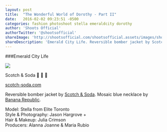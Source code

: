 ```yaml
---
layout: post
title:  "The Wonderful World of Dorothy - Part II"
date:   2016-02-02 09:23:51 -0500
categories: fashion photoshoot stella emeraldcity dorothy 
author: 'Shoots Official'
authorTwitter: '@shootsofficial'
shareImage: 'http://shootsofficial.com/shootsofficial.assets/images/shoots-emeraldcity-dorothy-jasonhargrove-scotchandsoda.jpeg'
shareDescription: 'Emerald City Life. Reversible bomber jacket by Scotch & Soda. Mosaic blue necklace by Banana Republic.'
---
```


###Emerald City Life

<a href="http://shootsofficial.com/shootsofficial.assets/images/shoots-emeraldcity-dorothy-jasonhargrove-scotchandsoda.jpeg">
	<img src="http://shootsofficial.com/shootsofficial.assets/images/shoots-emeraldcity-dorothy-jasonhargrove-scotchandsoda.jpeg">
</a> 

Scotch & Soda 🐉 🙌 💚

[scotch-soda.com](https://scotch-soda.com/ca/en/home)

<!--more-->

Reversible bomber jacket by [Scotch & Soda](https://www.scotch-soda.com/ca/en/home). Mosaic blue necklace by [Banana Republic](http://bananarepublic.gap.com).

Model: Stella from Elite Toronto  
Style & Photography: Jason Hargrove +    
Hair & Makeup: Julia Crimson  
Producers: Alanna Joanne & Maria Rubio  
